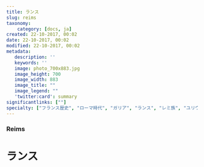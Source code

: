 ```yaml
---
title: ランス
slug: reims
taxonomy:
    category: [docs, ja]
created: 22-10-2017, 00:02
date: 22-10-2017, 00:02
modified: 22-10-2017, 00:02
metadata:
   description: ''
   keywords: ''
   image: photo_700x883.jpg
   image_height: 700
   image_width: 883
   image_title: ""
   image_legend: ""
   'twitter:card': summary
significantlinks: [""]
specialty: ["フランス歴史", "ローマ時代", "ガリア", "ランス", "レミ族", "ユリウス・カエサル", "ガリア戦記第二巻", "紀元前57年", "ガリア北東部", "ベルガエ人たちの遠征"]
---
```

### Reims

# ランス